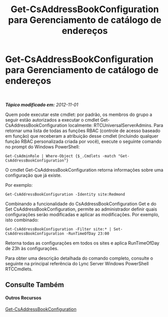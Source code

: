﻿---
title: Get-CsAddressBookConfiguration para Gerenciamento de catálogo de endereços
TOCTitle: Get-CsAddressBookConfiguration para Gerenciamento de catálogo de endereços
ms:assetid: bd62f916-caf3-4e10-ada4-631bbb331ef1
ms:mtpsurl: https://technet.microsoft.com/pt-br/library/Gg429721(v=OCS.15)
ms:contentKeyID: 49307946
ms.date: 05/19/2016
mtps_version: v=OCS.15
ms.translationtype: HT
---

# Get-CsAddressBookConfiguration para Gerenciamento de catálogo de endereços

 

_**Tópico modificado em:** 2012-11-01_

Quem pode executar este cmdlet: por padrão, os membros do grupo a seguir estão autorizados a executar o cmdlet Get-CsAddressBookConfiguration localmente: RTCUniversalServerAdmins. Para retornar uma lista de todas as funções RBAC (controle de acesso baseado em função) que receberam a atribuição desse cmdlet (incluindo qualquer função RBAC personalizada criada por você), execute o seguinte comando no prompt do Windows PowerShell:

    Get-CsAdminRole | Where-Object {$_.Cmdlets -match "Get-CsAddressBookConfiguration"}

O cmdlet Get-CsAddressBookConfiguration retorna informações sobre uma configuração que já existe.

Por exemplo:

    Get-CsAddressBookConfiguration -Identity site:Redmond

Combinando a funcionalidade do CsAddressBookConfiguration Get e do Set CsAddressBookConfiguration, permite ao administrador definir quais configurações serão modificadas e aplicar as modificações. Por exemplo, isto combinado:

    Get-CsAddressBookConfiguration -Filter site:* | Set-CsAddressBookConfiguration -RunTimeOfDay 23:00

Retorna todas as configurações em todos os sites e aplica RunTimeOfDay de 23h às configurações.

Para obter uma descrição detalhada do comando completo, consulte o seguinte na principal referência do Lync Server Windows PowerShell RTCCmdlets.

## Consulte Também

#### Outros Recursos

[Get-CsAddressBookConfiguration](get-csaddressbookconfiguration.md)

